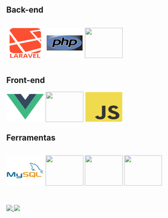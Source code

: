 ## Back-end
<div style="display: inline_block"><br>
  <img align="center" height="80" width="100" src="https://raw.githubusercontent.com/devicons/devicon/master/icons/laravel/laravel-plain-wordmark.svg">
  <img align="center" height="80" width="100" src="https://raw.githubusercontent.com/devicons/devicon/master/icons/php/php-original.svg">
  <img align="center" height="80" width="100" src="https://user-images.githubusercontent.com/81873713/165418975-6b07440b-7484-4b46-8a4b-f933e4a321f7.svg">
</div>

<br>

## Front-end
<div>
  <img align="center" height="80" width="100" src="https://raw.githubusercontent.com/devicons/devicon/master/icons/vuejs/vuejs-original.svg">
  <img align="center" height="80" width="100" src="https://cdn.jsdelivr.net/gh/devicons/devicon/icons/nuxtjs/nuxtjs-original.svg" />
  <img align="center" height="80" width="100" src="https://raw.githubusercontent.com/devicons/devicon/master/icons/javascript/javascript-original.svg">
<!--   <img align="center" height="80" width="100" src="https://user-images.githubusercontent.com/81873713/165419310-31bdef0d-30b0-44f7-a7d0-5c58bec03f13.svg"> -->
</div>


## Ferramentas
<div style="display: inline_block"><br>
  <img align="center" height="80" width="100" src="https://raw.githubusercontent.com/devicons/devicon/master/icons/mysql/mysql-original-wordmark.svg">
  <img align="center" height="80" width="100" src="https://cdn.jsdelivr.net/gh/devicons/devicon/icons/postgresql/postgresql-original-wordmark.svg" />
  <img align="center" height="80" width="100" src="https://cdn.jsdelivr.net/gh/devicons/devicon/icons/redis/redis-original-wordmark.svg" />
  <img align="center" height="80" width="100" src="https://cdn.jsdelivr.net/gh/devicons/devicon/icons/docker/docker-original-wordmark.svg" />
<!--   <img align="center" height="80" width="100" src="https://user-images.githubusercontent.com/81873713/165418551-b0cfa6fd-ceea-4278-84b8-a541fc8bd676.svg"> -->
</div>

<br>
  
</a>
<br/>
<br/>
<div>
  <a href="https://wa.me/5592992404172?&text=olá">
    <img src="https://img.shields.io/badge/WhatsApp-25D366?style=for-the-badge&logo=whatsapp&logoColor=white"
  </a>
  <a href="https://www.linkedin.com/in/daniel-liberato-da-silva-706418143/">
    <img src="https://img.shields.io/badge/LinkedIn-0077B5?style=for-the-badge&logo=linkedin&logoColor=white"
  </a>
</div>
